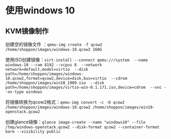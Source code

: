 # 使用windows 10

## KVM镜像制作

创建空的镜像文件 ：`qemu-img create -f qcow2 /home/shoppon/images/windows-10.qcow2 160G`

使用ISO创建镜像：`virt-install --connect qemu:///system  --name windows-10 --ram 8192 --vcpus 8  --network network=default,model=virtio  --disk path=/home/shoppon/images/windows-10.qcow2,format=qcow2,device=disk,bus=virtio  --cdrom /home/shoppon/images/win10_1909.iso  --disk path=/home/shoppon/images/virtio-win-0.1.171.iso,device=cdrom  --vnc --os-type windows`

将镜像转换为qcow2格式：`qemu-img convert -c -O qcow2 /home/shoppon/images/windows-10.qcow2 /home/shoppon/images/win10-openstack.qcow2`

创建glance镜像：`glance image-create --name "windows10" --file /tmp/windows-openstack.qcow2 --disk-format qcow2 --container-format bare --visibility public`

